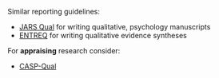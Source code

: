 Similar reporting guidelines:

* [JARS Qual](https://apastyle.apa.org/jars/qualitative) for writing qualitative, psychology manuscripts
* [ENTREQ](https://www.equator-network.org/reporting-guidelines/entreq/) for writing qualitative evidence syntheses

<!-- For **designing** research consider:

* [#TODO](https://www.google.com){.todo} -->

For **appraising** research consider:

* [CASP-Qual](https://www.google.com)
